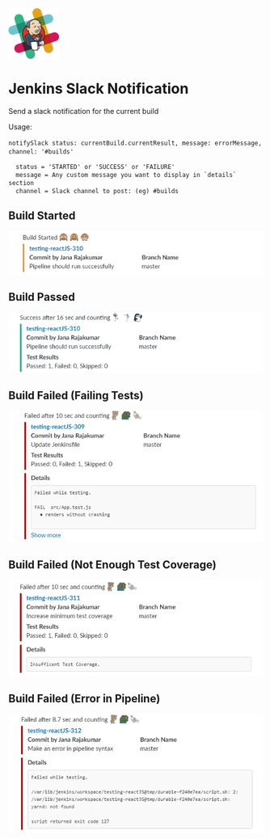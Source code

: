 <img src="media/logo.png" alt="logo" width="100px"/>

# Jenkins Slack Notification
Send a slack notification for the current build

Usage:

`notifySlack status: currentBuild.currentResult, message: errorMessage, channel: '#builds'`
```
  status = 'STARTED' or 'SUCCESS' or 'FAILURE'
  message = Any custom message you want to display in `details` section
  channel = Slack channel to post: (eg) #builds
```

## Build Started
![build-started](media/01.gif)

## Build Passed
![build-pass](media/02.gif)

## Build Failed (Failing Tests)
![build-fail-tests](media/05.gif)

## Build Failed (Not Enough Test Coverage)
![build-fail-tests](media/03.gif)

## Build Failed (Error in Pipeline)
![build-fail-tests](media/04.gif)
